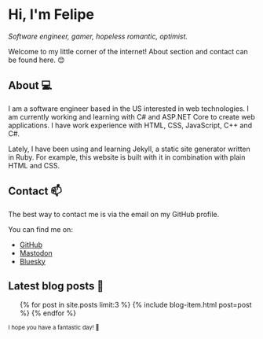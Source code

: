 ---
---
# Hi, I'm Felipe

*Software engineer, gamer, hopeless romantic, optimist.*

Welcome to my little corner of the internet! About section and contact can be found here. 😊

## About 💻

I am a software engineer based in the US interested in web technologies. I am currently working and learning with C# and ASP.NET Core to create web applications. I have work experience with HTML, CSS, JavaScript, C++ and C#.

Lately, I have been using and learning Jekyll, a static site generator written in Ruby. For example, this website is built with it in combination with plain HTML and CSS.

## Contact 📫

The best way to contact me is via the email on my GitHub profile.

You can find me on:

- <a href="https://github.com/febog" rel="me" target="_blank">GitHub</a>
- <a href="https://hachyderm.io/@febog" rel="me" target="_blank">Mastodon</a>
- <a href="https://bsky.app/profile/febog.bsky.social" rel="me" target="_blank">Bluesky</a>

## Latest blog posts 📝

<ul>
  {% for post in site.posts limit:3 %}
    {% include blog-item.html post=post %}
  {% endfor %}
</ul>

<small>I hope you have a fantastic day! 🥤</small>
